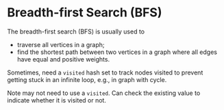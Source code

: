# Breadth-first Search (BFS)

The breadth-first search (BFS) is usually used to

- traverse all vertices in a graph;
- find the shortest path between two vertices in a graph where all edges have equal and positive weights.

Sometimes, need a `visited` hash set to track nodes visited to prevent getting stuck in an infinite loop, e.g., in graph with cycle.

Note may not need to use a `visited`. Can check the existing value to indicate whether it is visited or not.